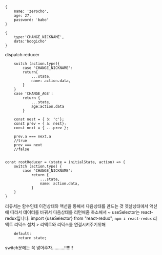 ```
{
    name: 'zerocho',
    age: 27,
    password: 'babo'
}
```

```
{
    type:'CHANGE_NICKNAME',
    data:'boogicho'
}
```

dispatch
reducer

```
    switch (action.type){
        case 'CHANGE_NICKNAME':
        return{
            ...state,
            name: action.data,
        }
    }
    case 'CHANGE_AGE':
        return {
            ...state,
            age:action.data
        }
```

```
    const nest = { b: 'c'};
    const prev = { a: nest};
    const next = { ...prev };

    prev.a === next.a
    //true
    prev === next
    //false
```

```

const rootReducer = (state = initialState, action) => {
    switch (action.type) {
        case 'CHANGE_NICKNAME':
            return {
                ...state,
                name: action.data,
            }
    }
}
```

리듀서는 함수인데 이전상태와 액션을 통해서 다음상태를 만드는 것
옛날상태에서 액션에 따라서 데이터를 바꿔서 다음상태를 리턴해줌
축소해서 ~
useSelector는 react-redux입니다.
import {useSelector} from "react-redux";
`npm i react-redux`
리액트 리덕스 설치 > 리액트와 리덕스를 연결시켜주기위해

```
    default:
      return state;
```

switch문에는 꼭 넣어주자..........!!!!!!!
